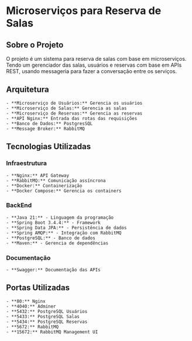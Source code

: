 # Microserviços para Reserva de Salas


## Sobre o Projeto

O projeto é um sistema para reserva de salas com base em microserviços.
Tendo um gerenciador das salas, usuários e reservas com base em APIs REST, usando messageria para fazer a conversação entre os serviços.


## Arquitetura

    - **Microserviço de Usuários:** Gerencia os usuários
    - **Microserviço de Salas:** Gerencia as salas
    - **Microserviço de Reservas:** Gerencia as reservas
    - **API Nginx:** Entrada das rotas das requisições
    - **Banco de Dados:** PostgresSQL
    - **Message Broker:** RabbitMQ


## Tecnologias Utilizadas

### Infraestrutura

    - **Nginx:** API Gateway
    - **RabbitMQ:** Comunicação assíncrona
    - **Docker:** Containerização
    - **Docker Compose:** Gerencia os containers

### BackEnd

    - **Java 21:** - Linguagem da programação
    - **Spring Boot 3.4.4:** - Framework
    - **Spring Data JPA:** - Persistência de dados
    - **Spring AMQP:** - Integração com RabbitMQ
    - **PostgreSQL:** - Banco de dados
    - **Maven:** - Gerencia de dependências

### Documentação

    - **Swagger:** Documentação das APIs


## Portas Utilizadas
    - **80:** Nginx
    - **4040:** Adminer
    - **5432:** PostgreSQL Usuários
    - **5433:** PostgreSQL Salas
    - **5434:** PostgreSQL Reservas
    - **5672:** RabbitMQ
    - **15672:** RabbitMQ Management UI
